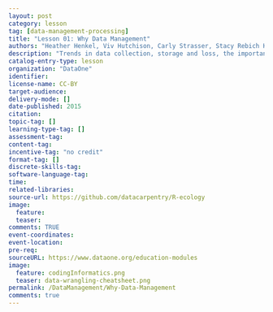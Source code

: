 ```yaml
---
layout: post
category: lesson
tag: [data-management-processing]
title: "Lesson 01: Why Data Management"
authors: "Heather Henkel, Viv Hutchison, Carly Strasser, Stacy Rebich Hespanha, Kristin Vanderbilt, Lynda Wayne, Stephanie Hampton"
description: "Trends in data collection, storage and loss, the importance and benefits of data management, and an introduction to the data life cycle."
catalog-entry-type: lesson
organization: "DataOne" 
identifier: 
license-name: CC-BY  
target-audience:
delivery-mode: []
date-published: 2015
citation: 
topic-tag: [] 
learning-type-tag: []
assessment-tag: 
content-tag:  
incentive-tag: "no credit" 
format-tag: []
discrete-skills-tag:   
software-language-tag:  
time: 
related-libraries:  
source-url: https://github.com/datacarpentry/R-ecology
image:  
  feature: 
  teaser:  
comments: TRUE  
event-coordinates:       
event-location: 
pre-req: 
sourceURL: https://www.dataone.org/education-modules
image: 
  feature: codingInformatics.png
  teaser: data-wrangling-cheatsheet.png
permalink: /DataManagement/Why-Data-Management
comments: true
---
```





